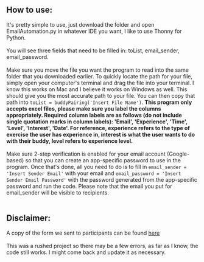## How to use:

It's pretty simple to use, just download the folder and open EmailAutomation.py in whatever IDE you want, I like to use Thonny for Python.
<br /><br />
You will see three fields that need to be filled in: toList, email_sender, email_password. 
<br /><br />
Make sure you move the file you want the program to read into the same folder that you downloaded earlier. To quickly locate the path for your file, simply open your computer's terminal and drag the file into your terminal. I know this works on Mac and I believe it works on Windows as well. This should give you the most accurate path to your file. You can then copy that path into `toList = buddyPairing('Insert File Name')`. **This program only accepts excel files, please make sure you label the columns appropriately. Required column labels are as follows (do not include single quotation marks in column labels): 'Email', 'Experience', 'Time', 'Level', 'Interest', 'Date'. For reference, experience refers to the type of exercise the user has experience in, interest is what the user wants to do with their buddy, level refers to experience level.** 
<br /><br />
Make sure 2-step verification is enabled for your email account (Google-based) so that you can create an app-specific password to use in the program.
Once that's done, all you need to do is to fill in `email_sender = 'Insert Sender Email'` with your email and `email_password = 'Insert Sender Email Password'` with the password generated from the app-specific password and run the code. Please note that the email you put for email_sender will be visible to recipients.
<br /><br />
## Disclaimer:
A copy of the form we sent to participants can be found [here](https://docs.google.com/forms/d/1ZHVmdJOoLvg0yr5K2UwEOlvRc0cX3hT8jqW88aV3UDg/edit)
<br /><br />
This was a rushed project so there may be a few errors, as far as I know, the code still works. I might come back and update it as necessary.
